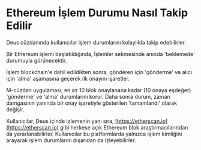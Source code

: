 # Ethereum İşlem Durumu Nasıl Takip Edilir

Deus cüzdanında kullanıcılar işlem durumlarını kolaylıkla takip edebilirler.

Bir Ethereum işlemi başlatıldığında, İşlemler sekmesinde anında 'beklemede' durumuyla görünecektir.

İşlem blockchain'e dahil edildikten sonra, gönderen için 'gönderme' ve alıcı için 'alma' aşamasına geçerek ilk onayını işaretler.

M-cüzdan uygulaması, en az 10 blok onaylanana kadar (10 onaya eşdeğer) 'gönderme' ve 'alma' durumlarını korur. Daha sonra durum, zaman damgasının yanında bir onay işaretiyle gösterilen 'tamamlandı' olarak değişir.

Kullanıcılar, Deus içinde izlemenin yanı sıra, [https://etherscan.io](https://etherscan.io) gibi herkese açık Ethereum blok araştırmacılarından da yararlanabilirler. Kullanıcılar bu platformlarda yalnızca işlem kimliğini arayarak işlem durumlarını dışarıdan da izleyebilirler.